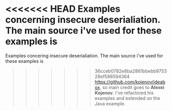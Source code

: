 <<<<<<< HEAD
Examples concerning insecure deserialiation. The main source i've used for these examples is
=======
Examples concering insecure deserialiation. The main source i've used for these examples is
>>>>>>> 36cceb0782e8ba2861bbebb975328ef588594364
https://github.com/kojenov/ideabox, so main credit goes to **Alexei Kojenov**. I've refactored his examples and extended
on the Java example.